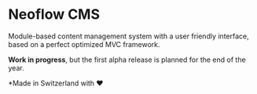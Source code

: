 # Neoflow CMS
Module-based content management system with a user friendly interface, based on a perfect optimized MVC framework.

**Work in progress**, but the first alpha release is planned for the end of the year.

*Made in Switzerland with :heart:
